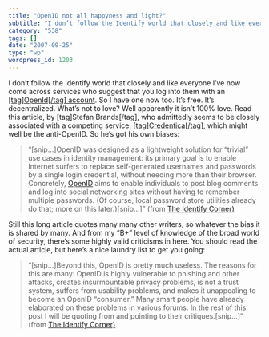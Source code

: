 ```yaml
---
title: "OpenID not all happyness and light?"
subtitle: "I don’t follow the Identify world that closely and like everyone I’ve now come across services who s..."
category: "538"
tags: []
date: "2007-09-25"
type: "wp"
wordpress_id: 1203
---
```

I don’t follow the Identify world that closely and like everyone I’ve now come across services who suggest that you log into them with an [[tag]OpenId[/tag] account](http://openid.net/). So I have one now too. It’s free. It’s decentralized. What’s not to love?
Well apparently it isn’t 100% love. Read this article, by [tag]Stefan Brands[/tag], who admittedly seems to be closely associated with a competing service, [[tag]Credentica[/tag]](http://www.credentica.com/u-prove_sdk.html), which might well be the anti-OpenID. So he’s got his own biases:

> “[snip…]OpenID was designed as a lightweight solution for “trivial” use cases in identity management: its primary goal is to enable Internet surfers to replace self-generated usernames and passwords by a single login credential, without needing more than their browser. Concretely, [OpenID](http://openid.net/) aims to enable individuals to post blog comments and log into social networking sites without having to remember multiple passwords. (Of course, local password store utilities already do that; more on this later.)[snip…]” (from [The Identify Corner)](http://www.idcorner.org/?s=openid)

Still this long article quotes many many other writers, so whatever the bias it is shared by many. And from my “B+” level of knowledge of the broad world of security, there’s some highly valid criticisms in here. You should read the actual article, but here’s a nice laundry list to get you going:

> “[snip…]Beyond this, OpenID is pretty much useless. The reasons for this are many: OpenID is highly vulnerable to phishing and other attacks, creates insurmountable privacy problems, is not a trust system, suffers from usability problems, and makes it unappealing to become an OpenID “consumer.” Many smart people have already elaborated on these problems in various forums. In the rest of this post I will be quoting from and pointing to their critiques.[snip…]” (from [The Identify Corner)](http://www.idcorner.org/?s=openid)